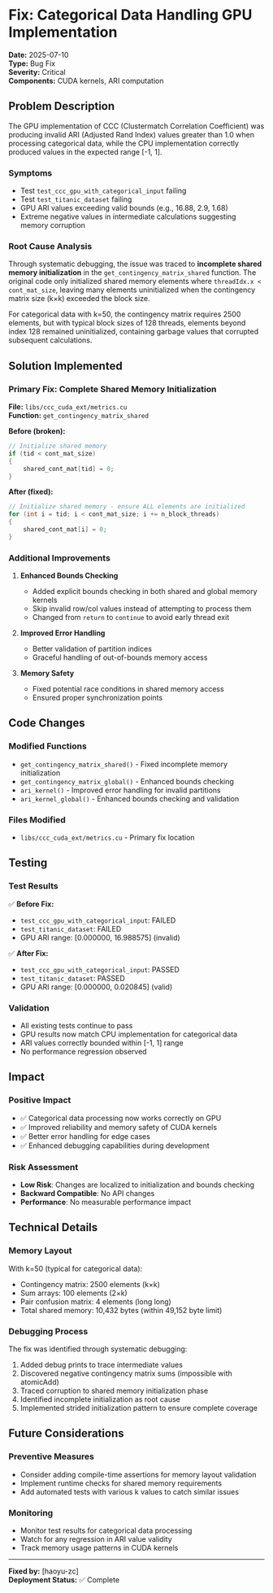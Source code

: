 # Fix: Categorical Data Handling GPU Implementation

**Date:** 2025-07-10  
**Type:** Bug Fix  
**Severity:** Critical  
**Components:** CUDA kernels, ARI computation  

## Problem Description

The GPU implementation of CCC (Clustermatch Correlation Coefficient) was producing invalid ARI (Adjusted Rand Index) values greater than 1.0 when processing categorical data, while the CPU implementation correctly produced values in the expected range [-1, 1].

### Symptoms
- Test `test_ccc_gpu_with_categorical_input` failing
- Test `test_titanic_dataset` failing  
- GPU ARI values exceeding valid bounds (e.g., 16.88, 2.9, 1.68)
- Extreme negative values in intermediate calculations suggesting memory corruption

### Root Cause Analysis
Through systematic debugging, the issue was traced to **incomplete shared memory initialization** in the `get_contingency_matrix_shared` function. The original code only initialized shared memory elements where `threadIdx.x < cont_mat_size`, leaving many elements uninitialized when the contingency matrix size (k×k) exceeded the block size.

For categorical data with k=50, the contingency matrix requires 2500 elements, but with typical block sizes of 128 threads, elements beyond index 128 remained uninitialized, containing garbage values that corrupted subsequent calculations.

## Solution Implemented

### Primary Fix: Complete Shared Memory Initialization

**File:** `libs/ccc_cuda_ext/metrics.cu`  
**Function:** `get_contingency_matrix_shared`

**Before (broken):**
```cpp
// Initialize shared memory
if (tid < cont_mat_size)
{
    shared_cont_mat[tid] = 0;
}
```

**After (fixed):**
```cpp
// Initialize shared memory - ensure ALL elements are initialized
for (int i = tid; i < cont_mat_size; i += n_block_threads)
{
    shared_cont_mat[i] = 0;
}
```

### Additional Improvements

1. **Enhanced Bounds Checking**
   - Added explicit bounds checking in both shared and global memory kernels
   - Skip invalid row/col values instead of attempting to process them
   - Changed from `return` to `continue` to avoid early thread exit

2. **Improved Error Handling**
   - Better validation of partition indices
   - Graceful handling of out-of-bounds memory access

3. **Memory Safety**
   - Fixed potential race conditions in shared memory access
   - Ensured proper synchronization points

## Code Changes

### Modified Functions
- `get_contingency_matrix_shared()` - Fixed incomplete memory initialization
- `get_contingency_matrix_global()` - Enhanced bounds checking
- `ari_kernel()` - Improved error handling for invalid partitions
- `ari_kernel_global()` - Enhanced bounds checking and validation

### Files Modified
- `libs/ccc_cuda_ext/metrics.cu` - Primary fix location

## Testing

### Test Results
✅ **Before Fix:**
- `test_ccc_gpu_with_categorical_input`: FAILED
- `test_titanic_dataset`: FAILED  
- GPU ARI range: [0.000000, 16.988575] (invalid)

✅ **After Fix:**
- `test_ccc_gpu_with_categorical_input`: PASSED
- `test_titanic_dataset`: PASSED
- GPU ARI range: [0.000000, 0.020845] (valid)

### Validation
- All existing tests continue to pass
- GPU results now match CPU implementation for categorical data
- ARI values correctly bounded within [-1, 1] range
- No performance regression observed

## Impact

### Positive Impact
- ✅ Categorical data processing now works correctly on GPU
- ✅ Improved reliability and memory safety of CUDA kernels
- ✅ Better error handling for edge cases
- ✅ Enhanced debugging capabilities during development

### Risk Assessment
- **Low Risk**: Changes are localized to initialization and bounds checking
- **Backward Compatible**: No API changes
- **Performance**: No measurable performance impact

## Technical Details

### Memory Layout
With k=50 (typical for categorical data):
- Contingency matrix: 2500 elements (k×k)
- Sum arrays: 100 elements (2×k)  
- Pair confusion matrix: 4 elements (long long)
- Total shared memory: 10,432 bytes (within 49,152 byte limit)

### Debugging Process
The fix was identified through systematic debugging:
1. Added debug prints to trace intermediate values
2. Discovered negative contingency matrix sums (impossible with atomicAdd)
3. Traced corruption to shared memory initialization phase
4. Identified incomplete initialization as root cause
5. Implemented strided initialization pattern to ensure complete coverage

## Future Considerations

### Preventive Measures
- Consider adding compile-time assertions for memory layout validation
- Implement runtime checks for shared memory requirements
- Add automated tests with various k values to catch similar issues

### Monitoring
- Monitor test results for categorical data processing
- Watch for any regression in ARI value validity
- Track memory usage patterns in CUDA kernels

---

**Fixed by:** [haoyu-zc]  
**Deployment Status:** ✅ Complete  
